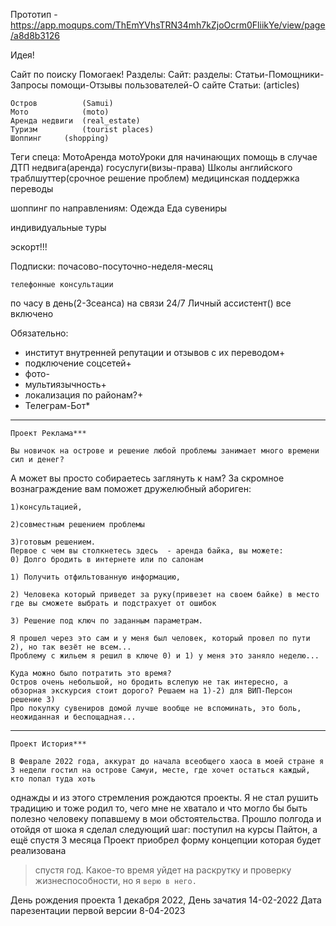 Прототип - https://app.moqups.com/ThEmYVhsTRN34mh7kZjoOcrm0FliikYe/view/page/a8d8b3126

Идея!

Сайт по поиску Помогаек!
Разделы:
Сайт: разделы: Статьи-Помощники-Запросы помощи-Отзывы	пользователей-О сайте
Статьи: 			(articles)

    Остров			(Samui)
  	Мото			(moto)
  	Аренда недвиги	(real_estate)
  	Туризм			(tourist places)
  	Шоппинг		(shopping)

Теги спеца:
  МотоАренда
  мотоУроки для начинающих
  помощь в случае ДТП
  недвига(аренда)
  госуслуги(визы-права)
  Школы английского
  траблшуттер(срочное решение проблем)
  медицинская поддержка
  переводы

  шоппинг по направлениям:
	Одежда
	Еда
	сувениры

   индивидуальные туры

эскорт!!!

 Подписки: почасово-посуточно-неделя-месяц

    телефонные консультации

 по часу в день(2-3сеанса)
	на связи 24/7
	Личный ассистент()
	все включено

Обязательно:

* институт внутренней репутации и отзывов с их переводом+
* подключение соцсетей+
* фото-
* мультиязычность+
* локализация по районам?+
* Телеграм-Бот*

---

    Проект Реклама***

    Вы новичок на острове и решение любой проблемы занимает много времени сил и денег?
А может вы просто собираетесь заглянуть к нам?
	За скромное вознаграждение вам поможет дружелюбный абориген:

    1)консультацией,

    2)совместным решением проблемы

    3)готовым решением.
	Первое с чем вы столкнетесь здесь  - аренда байка, вы можете:
	0) Долго бродить в интернете или по салонам

    1) Получить отфильтованную информацию,

    2) Человека который приведет за руку(привезет на своем байке) в место где вы сможете выбрать и подстрахует от ошибок

    3) Решение под ключ по заданным параметрам.

    Я прошел через это сам и у меня был человек, который провел по пути 2), но так везёт не всем...
	Проблему с жильем я решил в ключе 0) и 1) у меня это заняло неделю...

    Куда можно было потратить это время?
	Остров очень небольшой, но бродить вслепую не так интересно, а обзорная экскурсия стоит дорого? Решаем на 1)-2) для ВИП-Персон решение 3)
	Про покупку сувениров домой лучше вообще не вспоминать, это боль, неожиданная и беспощадная...

---

    Проект История***

    В Феврале 2022 года, аккурат до начала всеобщего хаоса в моей стране я 3 недели гостил на острове Самуи, месте, где хочет остаться каждый, кто попал туда хоть
однажды и из этого стремления рождаются проекты. Я не стал рушить традицию и тоже родил  то, чего мне не хватало и что могло бы быть полезно человеку попавшему в
мои обстоятельства. Прошло полгода и отойдя от шока я сделал следующий шаг: поступил на курсы Пайтон, а ещё спустя 3 месяца Проект приобрел форму концепции которая
будет реализована

> спустя год. Какое-то время уйдет на раскрутку и проверку жизнеспособности, но я `верю в него.`

День рождения проекта 1 декабря 2022, День зачатия 14-02-2022 Дата парезентации первой версии 8-04-2023
